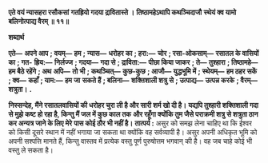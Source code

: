 **एते वयं न्यासहरा रसौकसां** **गतह्रियो गदया द्रावितास्ते ।** **तिष्ठामहेऽथापि कथञ्चिदाजौ** **स्थेयं क्व यामो बलिनोत्पाद्य वैरम् ॥ ११॥** 

**शब्दार्थ** 

**एते—** **अपने आप** **; वयम्—** **हम** **; न्यास—** **धरोहर का** **; हरा:—** **चोर** **; रसा-ओकसाम्—** **रसातल के वासियों का** **; गत-** **ह्रिय:—** **निर्लज्ज** **; गदया—** **गदा से** **; द्राविता:—** **पीछा किया जाकर** **; ते—** **तुश्हारा** **; तिष्ठामहे—** **हम बैठे रहेंगे** **; अथ** **अपि—** **तो भी** **; कथञ्चित्—** **कुछ-कुछ** **; आजौ—** **युद्धभूमि में** **; स्थेयम्—** **हम ठहर सकें** **; क्व—** **कहाँ** **; याम:—** **हम जा** **सकते हैं** **; बलिना—** **शक्तिशाली शत्रु से** **; उत्पाद्य—** **उत्पन्न करके** **; वैरम्—** **शत्रुता।** **.** 

**निस्सन्देह, मैंने रसातलवासियों की धरोहर चुरा ली है और सारी शर्म खो दी है।** **यद्यपि तुश्हारी शक्तिशाली गदा से मुझे कष्ट हो रहा है, किन्तु मैं जल में कुछ काल तक** **और रहूँगा क्योंकि तुम जैसे पराक्रमी शत्रु से शत्रुता ठान कर अन्यत्र जाने के लिए मेरे** **पास कोई ठौर भी नहीं है।** **तात्पर्य :** असुर को समझ लेना चाहिए था कि ईश्वर को किसी दूसरे स्थान में नहीं भगाया जा सकता था क्योंकि वह सर्वव्यापी है। असुर अपनी अधिकृत भूमि को अपनी सश्पत्ति मानते हैं, किन्तु वास्तव में प्रत्येक वस्तु पूर्ण पुरुषोत्तम भगवान् की है। वह जब चाहे कोई भी वस्तु ले सकता है।  
